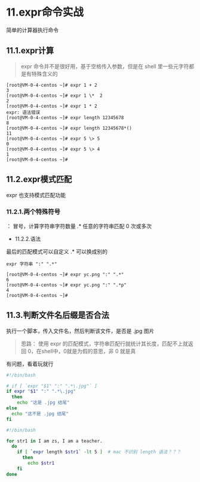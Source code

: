 # 11.expr命令实战

简单的计算器执行命令

## 11.1.expr计算

> expr 命令并不是很好用，基于空格传入参数，但是在 shell 里一些元字符都是有特殊含义的

```
[root@VM-0-4-centos ~]# expr 1 + 2
3
[root@VM-0-4-centos ~]# expr 1 \*  2
2
[root@VM-0-4-centos ~]# expr 1 * 2
expr: 语法错误
[root@VM-0-4-centos ~]# expr length 12345678
8
[root@VM-0-4-centos ~]# expr length 12345678*()
11
[root@VM-0-4-centos ~]# expr 5 \> 5
0
[root@VM-0-4-centos ~]# expr 5 \> 4
1
[root@VM-0-4-centos ~]# 
```

## 11.2.expr模式匹配

expr 也支持模式匹配功能

### 11.2.1.两个特殊符号

： 冒号，计算字符串字符数量
.* 任意的字符串匹配 0 次或多次

* 11.2.2.语法

最后的匹配模式可以自定义  .* 可以换成别的

```
expr 字符串 ":" ".*"
```

```
[root@VM-0-4-centos ~]# expr yc.png ":" ".*"
6
[root@VM-0-4-centos ~]# expr yc.png ":" ".*p"
4
[root@VM-0-4-centos ~]# 
```

## 11.3.判断文件名后缀是否合法

执行一个脚本，传入文件名，然后判断该文件，是否是 .jpg 图片

> 思路： 使用 expr 的匹配模式，字符串匹配行就统计其长度，匹配不上就返回 0，在shell中，0就是为假的意思，非 0 就是真

有问题，看着玩就行
```bash
#!/bin/bash

# if [ `expr "$1" ":" ".*\.jpg"` ]
if expr "$1" ":" ".*\.jpg"
  then 
    echo "这是 .jpg 结尾"
else 
  echo "这不是 .jpg 结尾"
fi
```

```bash
#!/bin/bash

for str1 in I am zs, I am a teacher.
  do
    if [ `expr length $str1` -lt 5 ]  # mac 不识别 length 语法？？？
      then
        echo $str1
    fi
done
```